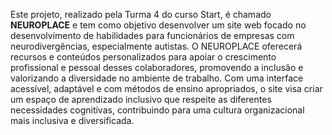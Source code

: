 Este projeto, realizado pela Turma 4 do curso Start, é chamado **NEUROPLACE** e tem como objetivo desenvolver um site web focado no desenvolvimento de habilidades para funcionários de empresas com neurodivergências, especialmente autistas. O NEUROPLACE oferecerá recursos e conteúdos personalizados para apoiar o crescimento profissional e pessoal desses colaboradores, promovendo a inclusão e valorizando a diversidade no ambiente de trabalho. Com uma interface acessível, adaptável e com métodos de ensino apropriados, o site visa criar um espaço de aprendizado inclusivo que respeite as diferentes necessidades cognitivas, contribuindo para uma cultura organizacional mais inclusiva e diversificada.

